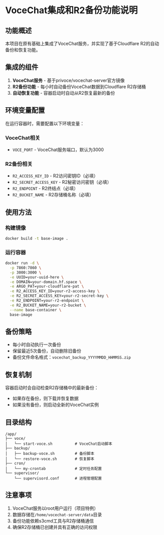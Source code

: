 # VoceChat集成和R2备份功能说明

## 功能概述

本项目在原有基础上集成了VoceChat服务，并实现了基于Cloudflare R2的自动备份和恢复功能。

## 集成的组件

1. **VoceChat服务** - 基于privoce/vocechat-server官方镜像
2. **R2备份功能** - 每小时自动备份VoceChat数据到Cloudflare R2存储桶
3. **自动恢复功能** - 容器启动时自动从R2恢复最新的备份

## 环境变量配置

在运行容器时，需要配置以下环境变量：

### VoceChat相关
- `VOCE_PORT` - VoceChat服务端口，默认为3000

### R2备份相关
- `R2_ACCESS_KEY_ID` - R2访问密钥ID（必填）
- `R2_SECRET_ACCESS_KEY` - R2秘密访问密钥（必填）
- `R2_ENDPOINT` - R2终结点（必填）
- `R2_BUCKET_NAME` - R2存储桶名称（必填）

## 使用方法

### 构建镜像
```bash
docker build -t base-image .
```

### 运行容器
```bash
docker run -d \
  -p 7860:7860 \
  -p 3000:3000 \
  -e UUID=your-uuid-here \
  -e DOMAIN=your-domain.hf.space \
  -e ARGO_PAT=your-cloudflare-pat \
  -e R2_ACCESS_KEY_ID=your-r2-access-key \
  -e R2_SECRET_ACCESS_KEY=your-r2-secret-key \
  -e R2_ENDPOINT=your-r2-endpoint \
  -e R2_BUCKET_NAME=your-r2-bucket \
  --name base-container \
  base-image
```

## 备份策略

- 每小时自动执行一次备份
- 保留最近5次备份，自动删除旧备份
- 备份文件命名格式：`vocechat_backup_YYYYMMDD_HHMMSS.zip`

## 恢复机制

容器启动时会自动检查R2存储桶中的最新备份：
- 如果存在备份，则下载并恢复数据
- 如果没有备份，则启动全新的VoceChat实例

## 目录结构

```
/app/
├── voce/
│   └── start-voce.sh          # VoceChat启动脚本
├── backup/
│   ├── backup-voce.sh         # 备份脚本
│   └── restore-voce.sh        # 恢复脚本
├── cron/
│   └── my-crontab             # 定时任务配置
└── supervisor/
    └── supervisord.conf       # 进程管理配置
```

## 注意事项

1. VoceChat服务以root用户运行（项目特例）
2. 数据存储在`/home/vocechat-server/data`目录
3. 备份功能依赖s3cmd工具与R2存储桶通信
4. 确保R2存储桶已创建并具有正确的访问权限
